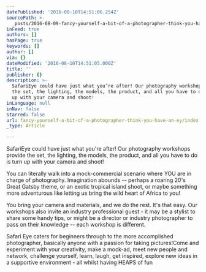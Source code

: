 ```yaml
---
datePublished: '2016-08-10T14:51:06.254Z'
sourcePath: >-
  _posts/2016-08-09-fancy-yourself-a-bit-of-a-photographer-think-you-have-an-ey.md
inFeed: true
authors: []
hasPage: true
keywords: []
author: []
via: {}
dateModified: '2016-08-10T14:51:05.000Z'
title: ''
publisher: {}
description: >-
  SafariEye could have just what you’re after! Our photography workshops provide
  the set, the lighting, the models, the product, and all you have to do is turn
  up with your camera and shoot! 
inLanguage: null
inNav: false
starred: false
url: fancy-yourself-a-bit-of-a-photographer-think-you-have-an-ey/index.html
_type: Article

---
```

SafariEye could have just what you're after! Our photography workshops provide the set, the lighting, the models, the product, and all you have to do is turn up with your camera and shoot! 

You can literally walk into a mock-commercial scenario where YOU are in charge of photography. Imagination abounds -- perhaps a roaring 20's Great Gatsby theme, or an exotic tropical island shoot, or maybe something more adventurous like letting us bring the wild heart of Africa to you!

You bring your camera and materials, and we do the rest. It's that easy. Our workshops also invite an industry professional guest - it may be a stylist to share some handy tips, or might be a director or industry photographer to pass on their knowledge -- each workshop is different. 

Safari Eye caters for beginners through to the more accomplished photographer, basically anyone with a passion for taking pictures!Come and experiment with your creativity, make a mock-ad, meet new people and network, challenge yourself, learn, laugh, get inspired, explore new ideas in a supportive environment - all whilst having HEAPS of fun